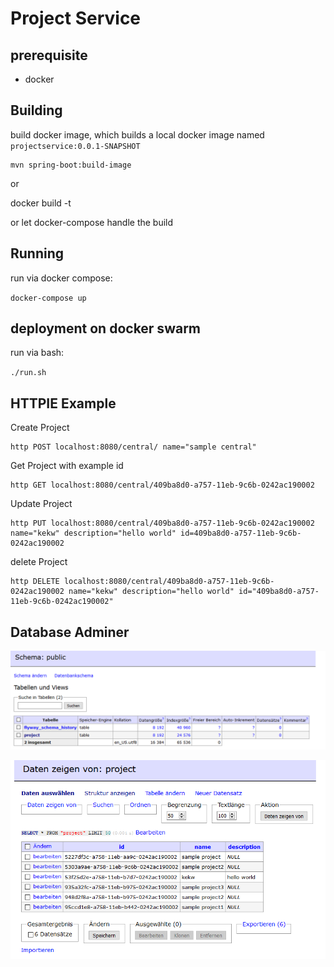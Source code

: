 # Project Service

## prerequisite
* docker

## Building

build docker image, which builds a local docker image named `projectservice:0.0.1-SNAPSHOT`

```
mvn spring-boot:build-image
```

or 

docker build -t 

or let docker-compose handle the build
## Running

run via docker compose:

`docker-compose up`

## deployment on docker swarm

run via bash:

`./run.sh`

## HTTPIE Example
Create Project 
```
http POST localhost:8080/central/ name="sample central"
```

Get Project with example id
```
http GET localhost:8080/central/409ba8d0-a757-11eb-9c6b-0242ac190002
```

Update Project 
```
http PUT localhost:8080/central/409ba8d0-a757-11eb-9c6b-0242ac190002 name="kekw" description="hello world" id=409ba8d0-a757-11eb-9c6b-0242ac190002
```

delete Project 
```
http DELETE localhost:8080/central/409ba8d0-a757-11eb-9c6b-0242ac190002 name="kekw" description="hello world" id="409ba8d0-a757-11eb-9c6b-0242ac190002"
```

## Database Adminer

![adminer 1](/img/adminer_1.png)

![adminer 2](/img/adminer_2.png)